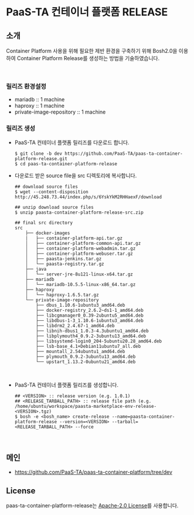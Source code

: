 # PaaS-TA 컨테이너 플랫폼 RELEASE
## 소개
Container Platform 사용을 위해 필요한 제반 환경을 구축하기 위해 Bosh2.0을 이용하여 Container Platform Release를 생성하는 방법을 기술하였습니다.

<br>

### 릴리즈 환경설정
  - mariadb :: 1 machine
  - haproxy :: 1 machine
  - private-image-repository :: 1 machine



### 릴리즈 생성  
  - PaaS-TA 컨테이너 플랫폼 릴리즈를 다운로드 합니다.    
    ```
    $ git clone -b dev https://github.com/PaaS-TA/paas-ta-container-platform-release.git
    $ cd paas-ta-container-platform-release
    ```
    
  - 다운로드 받은 source file을 src 디렉토리에 복사합니다. 
    ```
    ## download source files   
    $ wget --content-disposition http://45.248.73.44/index.php/s/6YskYkM2RHHaexF/download   
    
    ## unzip download source files   
    $ unzip paasta-container-platform-release-src.zip  
    
    ## final src directory   
    src
        ├── docker-images
        |   ├── container-platform-api.tar.gz
        │   ├── container-platform-common-api.tar.gz
        │   ├── container-platform-webadmin.tar.gz
        │   ├── container-platform-webuser.tar.gz
        │   ├── paasta-jenkins.tar.gz
        │   └── paasta-registry.tar.gz
        ├── java
        │   └── server-jre-8u121-linux-x64.tar.gz
        ├── mariadb   
        │   └── mariadb-10.5.5-linux-x86_64.tar.gz
        ├── haproxy   
        │   └── haproxy-1.6.5.tar.gz
        └── private-image-repository
            ├── dbus_1.10.6-1ubuntu3_amd64.deb
            ├── docker-registry_2.6.2~ds1-1_amd64.deb
            ├── libcgmanager0_0.39-2ubuntu5_amd64.deb
            ├── libdbus-1-3_1.10.6-1ubuntu3_amd64.deb
            ├── libdrm2_2.4.67-1_amd64.deb
            ├── libnih-dbus1_1.0.3-4.3ubuntu1_amd64.deb
            ├── libplymouth4_0.9.2-3ubuntu13_amd64.deb
            ├── libsystemd-login0_204-5ubuntu20.28_amd64.deb
            ├── lsb-base_4.1+Debian11ubuntu7_all.deb
            ├── mountall_2.54ubuntu1_amd64.deb
            ├── plymouth_0.9.2-3ubuntu13_amd64.deb
            └── upstart_1.13.2-0ubuntu21_amd64.deb
    ```
    <br>
    
  - PaaS-TA 컨테이너 플랫폼 릴리즈를 생성합니다.    
    ```
    ## <VERSION> :: release version (e.g. 1.0.1)   
    ## <RELEASE_TARBALL_PATH> :: release file path (e.g. /home/ubuntu/workspace/paasta-marketplace-env-release-<VERSION>.tgz)        
    $ bosh -e <bosh_name> create-release --name=paasta-container-platform-release --version=<VERSION> --tarball=<RELEASE_TARBALL_PATH> --force   
    ```   

<br>

## 메인
- https://github.com/PaaS-TA/paas-ta-container-platform/tree/dev

## License
paas-ta-container-platform-release는 [Apache-2.0 License](http://www.apache.org/licenses/LICENSE-2.0)를 사용합니다.

